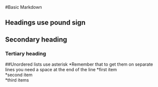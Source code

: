 #Basic Markdown

## Headings use pound sign
## Secondary heading
### Tertiary heading

##Unordered lists use asterisk
 *Remember that to get them on separate lines you need a space at the end of the line 
  *first item  
  *second item  
  *third items  
